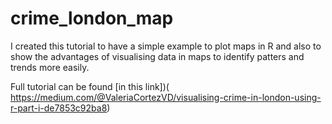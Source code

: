 # crime_london_map

I created this tutorial to have a simple example to plot maps in R and also to show the advantages of visualising data in maps to identify patters and trends more easily.

Full tutorial can be found [in this link])( https://medium.com/@ValeriaCortezVD/visualising-crime-in-london-using-r-part-i-de7853c92ba8)